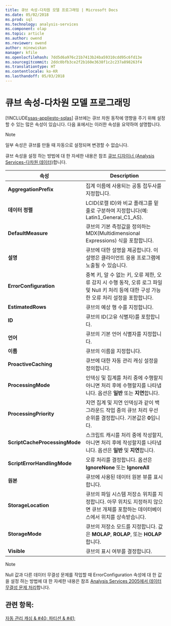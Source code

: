 ```yaml
---
title: 큐브 속성-다차원 모델 프로그래밍 | Microsoft Docs
ms.date: 05/02/2018
ms.prod: sql
ms.technology: analysis-services
ms.component: olap
ms.topic: article
ms.author: owend
ms.reviewer: owend
author: minewiskan
manager: kfile
ms.openlocfilehash: 7dd5d6a976c21b7413b24ba59310cdd95c6fd13e
ms.sourcegitcommit: 2ddc0bfb3ce2f2b160e3638f1c2c237a898263f4
ms.translationtype: HT
ms.contentlocale: ko-KR
ms.lasthandoff: 05/03/2018
---
```

# <a name="cube-properties---multidimensional-model-programming"></a>큐브 속성-다차원 모델 프로그래밍
[!INCLUDE[ssas-appliesto-sqlas](../../includes/ssas-appliesto-sqlas.md)]
  큐브에는 큐브 차원 동작에 영향을 주기 위해 설정할 수 있는 많은 속성이 있습니다. 다음 표에서는 이러한 속성을 요약하여 설명합니다.  
  
> [!NOTE]  
>  일부 속성은 큐브를 만들 때 자동으로 설정되며 변경할 수 없습니다.  
  
 큐브 속성을 설정 하는 방법에 대 한 자세한 내용은 참조 [큐브 디자이너 &#40;Analysis Services-다차원 데이터&#41;](http://msdn.microsoft.com/library/a6692467-da88-4312-8b03-d812f2ae5a96)합니다.  
  
|속성|Description|  
|--------------|-----------------|  
|**AggregationPrefix**|집계 이름에 사용되는 공통 접두사를 지정합니다.|  
|**데이터 정렬**|LCID(로캘 ID)와 비교 플래그를 밑줄로 구분하여 지정합니다(예: Latin1_General_C1_AS).|  
|**DefaultMeasure**|큐브의 기본 측정값을 정의하는 MDX(Multidimensional Expressions) 식을 포함합니다.|  
|**설명**|큐브에 대한 설명을 제공합니다. 이 설명은 클라이언트 응용 프로그램에 노출될 수 있습니다.|  
|**ErrorConfiguration**|중복 키, 알 수 없는 키, 오류 제한, 오류 감지 시 수행 동작, 오류 로그 파일 및 Null 키 처리 등에 대한 구성 가능한 오류 처리 설정을 포함합니다.|  
|**EstimatedRows**|큐브의 예상 행 수를 지정합니다.|  
|**ID**|큐브의 ID(고유 식별자)를 포함합니다.|  
|**언어**|큐브의 기본 언어 식별자를 지정합니다.|  
|**이름**|큐브의 이름을 지정합니다.|  
|**ProactiveCaching**|큐브에 대한 자동 관리 캐싱 설정을 정의합니다.|  
|**ProcessingMode**|인덱싱 및 집계를 처리 중에 수행할지 아니면 처리 후에 수행할지를 나타냅니다. 옵션은 **일반** 또는 **지연**합니다.|  
|**ProcessingPriority**|지연 집계 및 지연 인덱싱과 같이 백그라운드 작업 중의 큐브 처리 우선 순위를 결정합니다. 기본값은 **0**입니다.|  
|**ScriptCacheProcessingMode**|스크립트 캐시를 처리 중에 작성할지, 아니면 처리 후에 작성할지를 나타냅니다. 옵션은 **일반** 및 **지연**합니다.|  
|**ScriptErrorHandlingMode**|오류 처리를 결정합니다. 옵션은 **IgnoreNone** 또는 **IgnoreAll**|  
|**원본**|큐브에 사용된 데이터 원본 뷰를 표시합니다.|  
|**StorageLocation**|큐브의 파일 시스템 저장소 위치를 지정합니다. 아무 위치도 지정하지 않으면 큐브 개체를 포함하는 데이터베이스에서 위치를 상속받습니다.|  
|**StorageMode**|큐브의 저장소 모드를 지정합니다. 값은 **MOLAP**, **ROLAP**, 또는 **HOLAP**합니다.|  
|**Visible**|큐브의 표시 여부를 결정합니다.|  
  
> [!NOTE]  
>  Null 값과 다른 데이터 무결성 문제를 작업할 때 ErrorConfiguration 속성에 대 한 값을 설정 하는 방법에 대 한 자세한 내용은 참조 [Analysis Services 2005에서 데이터 무결성 문제 처리](http://go.microsoft.com/fwlink/?LinkId=81891)합니다.  
  
## <a name="see-also"></a>관련 항목:  
 [자동 관리 캐싱 & #40; 파티션 & #41;](../../analysis-services/multidimensional-models-olap-logical-cube-objects/partitions-proactive-caching.md)  
  
  
